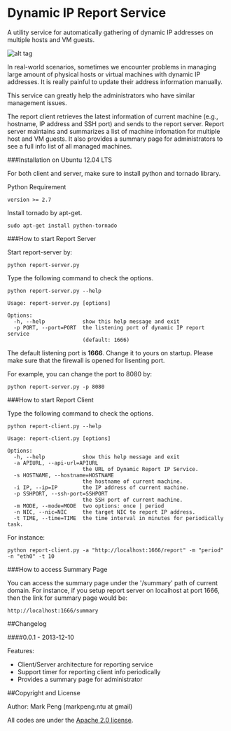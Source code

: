 Dynamic IP Report Service
=========================

A utility service for automatically gathering of dynamic IP addresses on multiple hosts and VM guests.

![alt tag](https://raw.github.com/guitarmind/dyn-ip-report-service/master/snapshot.png)

In real-world scenarios, sometimes we encounter problems in managing large amount of physical hosts or virtual machines with dynamic IP addresses. It is really painful to update their address information manually. 

This service can greatly help the administrators who have similar management issues. 

The report client retrieves the latest information of current machine (e.g., hostname, IP address and SSH port) and sends to the report server. Report server maintains and summarizes a list of machine infomation for multiple host and VM guests. It also provides a summary page for administrators to see a full info list of all managed machines.


###Installation on Ubuntu 12.04 LTS

For both client and server, make sure to install python and tornado library.

Python Requirement

    version >= 2.7

Install tornado by apt-get.

    sudo apt-get install python-tornado

###How to start Report Server

Start report-server by:

    python report-server.py 

Type the following command to check the options.

    python report-server.py --help
    
    Usage: report-server.py [options]

    Options:
      -h, --help            show this help message and exit
      -p PORT, --port=PORT  the listening port of dynamic IP report service
                            (default: 1666)
                            
The default listening port is **1666**. Change it to yours on startup.
Please make sure that the firewall is opened for lisenting port.

For example, you can change the port to 8080 by:

    python report-server.py -p 8080

###How to start Report Client

Type the following command to check the options.

    python report-client.py --help
    
    Usage: report-client.py [options]
    
    Options:
      -h, --help            show this help message and exit
      -a APIURL, --api-url=APIURL
                            the URL of Dynamic Report IP Service.
      -s HOSTNAME, --hostname=HOSTNAME
                            the hostname of current machine.
      -i IP, --ip=IP        the IP address of current machine.
      -p SSHPORT, --ssh-port=SSHPORT
                            the SSH port of current machine.
      -m MODE, --mode=MODE  two options: once | period
      -n NIC, --nic=NIC     the target NIC to report IP address.
      -t TIME, --time=TIME  the time interval in minutes for periodically task.


For instance:

    python report-client.py -a "http://localhost:1666/report" -m "period" -n "eth0" -t 10


###How to access Summary Page

You can access the summary page under the '/summary' path of current domain.
For instance, if you setup report server on localhost at port 1666, then the link for summary page would be:

    http://localhost:1666/summary


##Changelog

####0.0.1 - 2013-12-10

Features:

  - Client/Server architecture for reporting service
  - Support timer for reporting client info periodically
  - Provides a summary page for administrator



##Copyright and License

Author: Mark Peng (markpeng.ntu at gmail)

All codes are under the [Apache 2.0 license](LICENSE).
